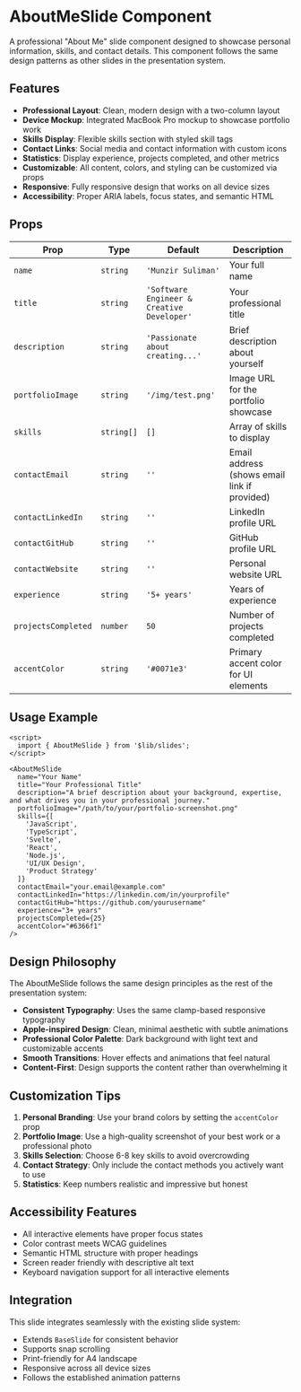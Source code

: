 # AboutMeSlide Component

A professional "About Me" slide component designed to showcase personal information, skills, and contact details. This component follows the same design patterns as other slides in the presentation system.

## Features

- **Professional Layout**: Clean, modern design with a two-column layout
- **Device Mockup**: Integrated MacBook Pro mockup to showcase portfolio work
- **Skills Display**: Flexible skills section with styled skill tags
- **Contact Links**: Social media and contact information with custom icons
- **Statistics**: Display experience, projects completed, and other metrics
- **Customizable**: All content, colors, and styling can be customized via props
- **Responsive**: Fully responsive design that works on all device sizes
- **Accessibility**: Proper ARIA labels, focus states, and semantic HTML

## Props

| Prop | Type | Default | Description |
|------|------|---------|-------------|
| `name` | `string` | `'Munzir Suliman'` | Your full name |
| `title` | `string` | `'Software Engineer & Creative Developer'` | Your professional title |
| `description` | `string` | `'Passionate about creating...'` | Brief description about yourself |
| `portfolioImage` | `string` | `'/img/test.png'` | Image URL for the portfolio showcase |
| `skills` | `string[]` | `[]` | Array of skills to display |
| `contactEmail` | `string` | `''` | Email address (shows email link if provided) |
| `contactLinkedIn` | `string` | `''` | LinkedIn profile URL |
| `contactGitHub` | `string` | `''` | GitHub profile URL |
| `contactWebsite` | `string` | `''` | Personal website URL |
| `experience` | `string` | `'5+ years'` | Years of experience |
| `projectsCompleted` | `number` | `50` | Number of projects completed |
| `accentColor` | `string` | `'#0071e3'` | Primary accent color for UI elements |

## Usage Example

```svelte
<script>
  import { AboutMeSlide } from '$lib/slides';
</script>

<AboutMeSlide
  name="Your Name"
  title="Your Professional Title"
  description="A brief description about your background, expertise, and what drives you in your professional journey."
  portfolioImage="/path/to/your/portfolio-screenshot.png"
  skills={[
    'JavaScript',
    'TypeScript',
    'Svelte',
    'React',
    'Node.js',
    'UI/UX Design',
    'Product Strategy'
  ]}
  contactEmail="your.email@example.com"
  contactLinkedIn="https://linkedin.com/in/yourprofile"
  contactGitHub="https://github.com/yourusername"
  experience="3+ years"
  projectsCompleted={25}
  accentColor="#6366f1"
/>
```

## Design Philosophy

The AboutMeSlide follows the same design principles as the rest of the presentation system:

- **Consistent Typography**: Uses the same clamp-based responsive typography
- **Apple-inspired Design**: Clean, minimal aesthetic with subtle animations
- **Professional Color Palette**: Dark background with light text and customizable accents
- **Smooth Transitions**: Hover effects and animations that feel natural
- **Content-First**: Design supports the content rather than overwhelming it

## Customization Tips

1. **Personal Branding**: Use your brand colors by setting the `accentColor` prop
2. **Portfolio Image**: Use a high-quality screenshot of your best work or a professional photo
3. **Skills Selection**: Choose 6-8 key skills to avoid overcrowding
4. **Contact Strategy**: Only include the contact methods you actively want to use
5. **Statistics**: Keep numbers realistic and impressive but honest

## Accessibility Features

- All interactive elements have proper focus states
- Color contrast meets WCAG guidelines
- Semantic HTML structure with proper headings
- Screen reader friendly with descriptive alt text
- Keyboard navigation support for all interactive elements

## Integration

This slide integrates seamlessly with the existing slide system:
- Extends `BaseSlide` for consistent behavior
- Supports snap scrolling
- Print-friendly for A4 landscape
- Responsive across all device sizes
- Follows the established animation patterns
